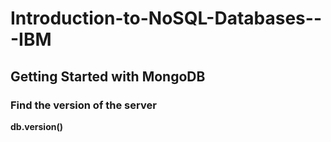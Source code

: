 # Introduction-to-NoSQL-Databases---IBM

## Getting Started with MongoDB

### Find the version of the server

**db.version()**
